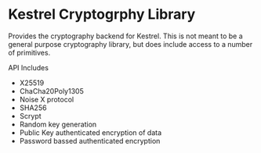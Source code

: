 # Kestrel Cryptogrphy Library

Provides the cryptography backend for Kestrel. This is not meant to be a
general purpose cryptography library, but does include access to a number
of primitives.

API Includes

- X25519
- ChaCha20Poly1305
- Noise X protocol
- SHA256
- Scrypt
- Random key generation
- Public Key authenticated encryption of data
- Password bassed authenticated encryption
